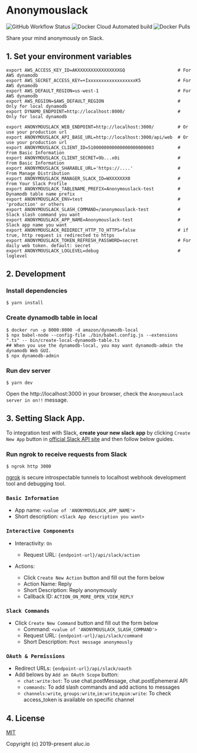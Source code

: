 # Anonymouslack

![GitHub Workflow Status](https://img.shields.io/github/workflow/status/aluc-io/anonymouslack/tsc-build)
![Docker Cloud Automated build](https://img.shields.io/docker/cloud/automated/alucio/anonymouslack)
![Docker Pulls](https://img.shields.io/docker/pulls/alucio/anonymouslack)

Share your mind anonymously on Slack.

## 1. Set your environment variables

```
export AWS_ACCESS_KEY_ID=AKXXXXXXXXXXXXXXXXGQ                    # For AWS dynamodb
export AWS_SECRET_ACCESS_KEY=+IxxxxxxxxxxxxxxxxxxK5              # For AWS dynamodb
export AWS_DEFAULT_REGION=us-west-1                              # For AWS dynamodb
export AWS_REGION=$AWS_DEFAULT_REGION                            # Only for local dynamodb
export DYNAMO_ENDPOINT=http://localhost:8000/                    # Only for local dynamodb

export ANONYMOUSLACK_WEB_ENDPOINT=http://localhost:3000/         # Or use your production url
export ANONYMOUSLACK_API_BASE_URL=http://localhost:3000/api/web  # Or use your production url
export ANONYMOUSLACK_CLIENT_ID=5100000000000000000000003         # From Basic Information
export ANONYMOUSLACK_CLIENT_SECRET=9b...x0i                      # From Basic Information
export ANONYMOUSLACK_SHARABLE_URL='https://....'                 # From Manage Distribution
export ANONYMOUSLACK_MANAGER_SLACK_ID=WXXXXXXX0                  # From Your Slack Profile
export ANONYMOUSLACK_TABLENAME_PREFIX=Anonymouslack-test         # Dynamodb table name prefix
export ANONYMOUSLACK_ENV=test                                    # 'production' or others
export ANONYMOUSLACK_SLASH_COMMAND=/anonymouslack-test           # Slack slash command you want
export ANONYMOUSLACK_APP_NAME=Anonymouslack-test                 # Slack app name you want
export ANONYMOUSLACK_REDIRECT_HTTP_TO_HTTPS=false                # if true, http request is redirected to https
export ANONYMOUSLACK_TOKEN_REFRESH_PASSWORD=secret               # For daily web token. default: secret
export ANONYMOUSLACK_LOGLEVEL=debug                              # loglevel
```

## 2. Development

### Install dependencies

```shell
$ yarn install
```

### Create dynamodb table in local

```shell
$ docker run -p 8000:8000 -d amazon/dynamodb-local
$ npx babel-node --config-file ./bin/babel.config.js --extensions ".ts" -- bin/create-local-dynamodb-table.ts
## When you use the dynamodb-local, you may want dynamodb-admin the dynamodb Web GUI.
$ npx dynamodb-admin
```

### Run dev server

```shell
$ yarn dev
```

Open the http://localhost:3000 in your browser,
check the `Anonymouslack server in on!!` message.

## 3. Setting Slack App.
To integration test with Slack, **create your new slack app**
by clicking `Create New App` button in [official Slack API site](https://api.slack.com/apps)
and then follow below guides.

### Run ngrok to receive requests from Slack

```shell
$ ngrok http 3000
```

[ngrok](https://ngrok.com/) is secure introspectable tunnels to localhost webhook
development tool and debugging tool.

### `Basic Information`
- App name: `<value of 'ANONYMOUSLACK_APP_NAME'>`
- Short description: `<Slack App description you want>`

### `Interactive Components`

- Interactivity: `On`
    - Request URL: `{endpoint-url}/api/slack/action`

- Actions:
    - Click `Create New Action` button and fill out the form below
    - Action Name: Reply
    - Short Description: Reply anonymously
    - Callback ID: `ACTION_ON_MORE_OPEN_VIEW_REPLY`

### `Slack Commands`
- Click `Create New Command` button and fill out the form below
    - Command: `<value of 'ANONYMOUSLACK_SLASH_COMMAND'>`
    - Request URL: `{endpoint-url}/api/slack/command`
    - Short Description: `Post message anonymously`

### `OAuth & Permissions`
- Redirect URLs: `{endpoint-url}/api/slack/oauth`
- Add belows by `Add an OAuth Scope` button:
    - `chat:write:bot`: To use chat.postMessage, chat.postEphemeral API
    - `commands`: To add slash commands and add actions to messages
    - `channels:write`, `groups:write`,`im:write`,`mpim:write`: To check access_token is available on specific channel

## 4. License

[MIT](http://opensource.org/licenses/MIT)

Copyright (c) 2019-present aluc.io
